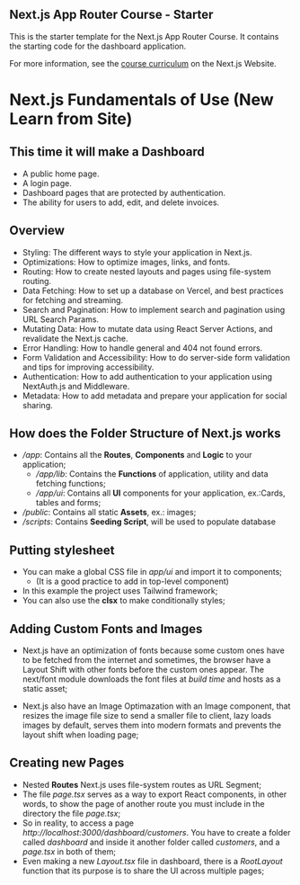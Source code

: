 ## Next.js App Router Course - Starter

This is the starter template for the Next.js App Router Course. It contains the starting code for the dashboard application.

For more information, see the [course curriculum](https://nextjs.org/learn) on the Next.js Website.

# Next.js Fundamentals of Use (New Learn from Site)

## This time it will make a Dashboard

- A public home page.
- A login page.
- Dashboard pages that are protected by authentication.
- The ability for users to add, edit, and delete invoices.

## Overview

- Styling: The different ways to style your application in Next.js.
- Optimizations: How to optimize images, links, and fonts.
- Routing: How to create nested layouts and pages using file-system routing.
- Data Fetching: How to set up a database on Vercel, and best practices for fetching and streaming.
- Search and Pagination: How to implement search and pagination using URL Search Params.
- Mutating Data: How to mutate data using React Server Actions, and revalidate the Next.js cache.
- Error Handling: How to handle general and 404 not found errors.
- Form Validation and Accessibility: How to do server-side form validation and tips for improving accessibility.
- Authentication: How to add authentication to your application using NextAuth.js and Middleware.
- Metadata: How to add metadata and prepare your application for social sharing.

## How does the Folder Structure of Next.js works
- */app*: Contains all the **Routes**, **Components** and **Logic** to your application;
    - */app/lib*: Contains the **Functions** of application, utility and data fetching functions;
    - */app/ui*: Contains all **UI** components for your application, ex.:Cards, tables and forms;
- */public*: Contains all static **Assets**, ex.: images;
- */scripts*: Contains **Seeding Script**, will be used to populate database

## Putting stylesheet
- You can make a global CSS file in *app/ui* and import it to components;
    - (It is a good practice to add in top-level component)
- In this example the project uses Tailwind framework;
- You can also use the **clsx** to make conditionally styles;

## Adding Custom Fonts and Images
- Next.js have an optimization of fonts because some custom ones have to be fetched from the internet and sometimes, the browser have a Layout Shift with other fonts before the custom ones appear. The next/font module downloads the font files at *build time* and hosts as a static asset;

- Next.js also have an Image Optimazation with an Image component, that resizes the image file size to send a smaller file to client, lazy loads images by default, serves them into modern formats and prevents the layout shift when loading page;

## Creating new Pages
- Nested **Routes** Next.js uses file-system routes as URL Segment;
- The file *page.tsx* serves as a way to export React components, in other words, to show the page of another route you must include in the directory the file *page.tsx*;
- So in reality, to access a page *http://localhost:3000/dashboard/customers*. You have to create a folder called *dashboard* and inside it another folder called *customers*, and a *page.tsx* in both of them;
- Even making a new *Layout.tsx* file in dashboard, there is a *RootLayout* function that its purpose is to share the UI across multiple pages;